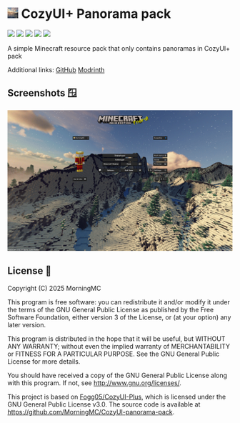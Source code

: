 # <img src="https://github.com/MorningMC/CozyUI-panorama-pack/raw/master/pack.png" alt="icon" width="24" height="24"> CozyUI+ Panorama pack
![](https://img.shields.io/badge/license-GPLv3-green)
![](https://img.shields.io/github/repo-size/MorningMC/CozyUI-panorama-pack)
![](https://img.shields.io/github/stars/MorningMC/CozyUI-panorama-pack)
![](https://img.shields.io/github/contributors/MorningMC/CozyUI-panorama-pack)
![](https://img.shields.io/github/commit-activity/y/MorningMC/CozyUI-panorama-pack)

A simple Minecraft resource pack that only contains panoramas in CozyUI+ pack

Additional links:
[GitHub](https://github.com/MorningMC/CozyUI-panorama-pack)
[Modrinth](https://modrinth.com/resourcepack/cozyui-panorama-pack)

## Screenshots 🪟

![Main menu](https://github.com/MorningMC/CozyUI-panorama-pack/raw/master/screenshot.png)

## License 📜

Copyright (C) 2025 MorningMC

This program is free software: you can redistribute it and/or modify
it under the terms of the GNU General Public License as published by
the Free Software Foundation, either version 3 of the License, or
(at your option) any later version.

This program is distributed in the hope that it will be useful,
but WITHOUT ANY WARRANTY; without even the implied warranty of
MERCHANTABILITY or FITNESS FOR A PARTICULAR PURPOSE.  See the
GNU General Public License for more details.

You should have received a copy of the GNU General Public License
along with this program.  If not, see <http://www.gnu.org/licenses/>.

This project is based on [Fogg05/CozyUI-Plus](https://github.com/Fogg05/CozyUI-Plus),
which is licensed under the GNU General Public License v3.0.
The source code is available at <https://github.com/MorningMC/CozyUI-panorama-pack>.
